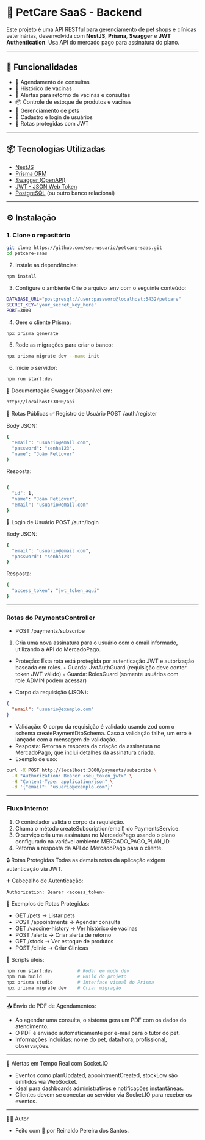 # 🐾 PetCare SaaS - Backend

Este projeto é uma API RESTful para gerenciamento de pet shops e clínicas veterinárias, desenvolvida com **NestJS**, **Prisma**, **Swagger** e **JWT Authentication**.
Usa API do mercado pago para assinatura do plano.

---

## 🚀 Funcionalidades

- 📅 Agendamento de consultas
- 💉 Histórico de vacinas
- 🔔 Alertas para retorno de vacinas e consultas
- 📦 Controle de estoque de produtos e vacinas
- 🐶 Gerenciamento de pets
- 👥 Cadastro e login de usuários
- 🔐 Rotas protegidas com JWT

---

## 📦 Tecnologias Utilizadas

- [NestJS](https://nestjs.com/)
- [Prisma ORM](https://www.prisma.io/)
- [Swagger (OpenAPI)](https://swagger.io/)
- [JWT - JSON Web Token](https://jwt.io/)
- [PostgreSQL](https://www.postgresql.org/) (ou outro banco relacional)

---

## ⚙️ Instalação

### 1. Clone o repositório

```bash
git clone https://github.com/seu-usuario/petcare-saas.git
cd petcare-saas
```

2. Instale as dependências:

```bash
npm install
```

3. Configure o ambiente
Crie o arquivo .env com o seguinte conteúdo:

```bash
DATABASE_URL="postgresql://user:password@localhost:5432/petcare"
SECRET_KEY='your_secret_key_here'
PORT=3000
```

4. Gere o cliente Prisma:

```bash
npx prisma generate
```

5. Rode as migrações para criar o banco:

```bash
npx prisma migrate dev --name init
```

6. Inicie o servidor:

```bash
npm run start:dev
```

📄 Documentação Swagger
Disponível em:

```bash
http://localhost:3000/api
```

🧪 Rotas Públicas
✅ Registro de Usuário
POST /auth/register

Body JSON:

```bash
{
  "email": "usuario@email.com",
  "password": "senha123",
  "name": "João PetLover"
}
```

Resposta:

```bash

{
  "id": 1,
  "name": "João PetLover",
  "email": "usuario@email.com"
}
```

🔐 Login de Usuário
POST /auth/login

Body JSON:

```bash
{
  "email": "usuario@email.com",
  "password": "senha123"
}

```

Resposta:

```bash
{
  "access_token": "jwt_token_aqui"
}
```

---

### Rotas do PaymentsController
- POST /payments/subscribe

1. Cria uma nova assinatura para o usuário com o email informado, utilizando a API do MercadoPago. 

- Proteção: Esta rota está protegida por autenticação JWT e autorização baseada em roles.
    ◦ Guarda: JwtAuthGuard (requisição deve conter token JWT válido)
    ◦ Guarda: RolesGuard (somente usuários com role ADMIN podem acessar) 

- Corpo da requisição (JSON):


```json
{
  "email": "usuario@exemplo.com"
}
```


- Validação: O corpo da requisição é validado usando zod com o schema createPaymentDtoSchema. Caso a validação falhe, um erro é lançado com a mensagem de validação.
- Resposta: Retorna a resposta da criação da assinatura no MercadoPago, que inclui detalhes da assinatura criada.
- Exemplo de uso:


```bash
curl -X POST http://localhost:3000/payments/subscribe \
  -H "Authorization: Bearer <seu_token_jwt>" \
  -H "Content-Type: application/json" \
  -d '{"email": "usuario@exemplo.com"}'
```

---


### Fluxo interno:
1. O controlador valida o corpo da requisição.
2. Chama o método createSubscription(email) do PaymentsService.
3. O serviço cria uma assinatura no MercadoPago usando o plano configurado na variável ambiente MERCADO_PAGO_PLAN_ID.
4. Retorna a resposta da API do MercadoPago para o cliente.


🔒 Rotas Protegidas
Todas as demais rotas da aplicação exigem autenticação via JWT.

➕ Cabeçalho de Autenticação:

```bash
Authorization: Bearer <access_token>
```

🐶 Exemplos de Rotas Protegidas:


- GET /pets → Listar pets
- POST /appointments → Agendar consulta
- GET /vaccine-history → Ver histórico de vacinas
- POST /alerts → Criar alerta de retorno
- GET /stock → Ver estoque de produtos
- POST /clinic → Criar Clinicas


🧰 Scripts úteis:

```bash
npm run start:dev         # Rodar em modo dev
npm run build             # Build do projeto
npx prisma studio         # Interface visual do Prisma
npx prisma migrate dev    # Criar migração
```

---

📤 Envio de PDF de Agendamentos:
- Ao agendar uma consulta, o sistema gera um PDF com os dados do atendimento.
- O PDF é enviado automaticamente por e-mail para o tutor do pet.
- Informações incluídas: nome do pet, data/hora, profissional, observações.

---

📡 Alertas em Tempo Real com Socket.IO
- Eventos como planUpdated, appointmentCreated, stockLow são emitidos via WebSocket.
- Ideal para dashboards administrativos e notificações instantâneas.
- Clientes devem se conectar ao servidor via Socket.IO para receber os eventos.

---

🧑‍💻 Autor
- Feito com 💙 por Reinaldo Pereira dos Santos.